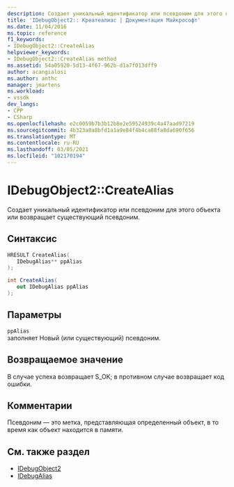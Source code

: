 ```yaml
---
description: Создает уникальный идентификатор или псевдоним для этого объекта или возвращает существующий псевдоним.
title: 'IDebugObject2:: Креатеалиас | Документация Майкрософт'
ms.date: 11/04/2016
ms.topic: reference
f1_keywords:
- IDebugObject2::CreateAlias
helpviewer_keywords:
- IDebugObject2::CreateAlias method
ms.assetid: 54a05920-5d13-4f67-962b-d1a7f013dff9
author: acangialosi
ms.author: anthc
manager: jmartens
ms.workload:
- vssdk
dev_langs:
- CPP
- CSharp
ms.openlocfilehash: e2c0059b7b3b12b8e2e59524939c4a47aad97219
ms.sourcegitcommit: 4b323a8a8bfd1a1a9e84f4b4ca88fa8da690f656
ms.translationtype: MT
ms.contentlocale: ru-RU
ms.lasthandoff: 03/05/2021
ms.locfileid: "102170194"
---
```

# <a name="idebugobject2createalias"></a>IDebugObject2::CreateAlias
Создает уникальный идентификатор или псевдоним для этого объекта или возвращает существующий псевдоним.

## <a name="syntax"></a>Синтаксис

```cpp
HRESULT CreateAlias(
   IDebugAlias** ppAlias
);
```

```csharp
int CreateAlias(
   out IDebugAlias ppAlias
);
```

## <a name="parameters"></a>Параметры
`ppAlias`\
заполняет Новый (или существующий) псевдоним.

## <a name="return-value"></a>Возвращаемое значение
 В случае успеха возвращает S_OK; в противном случае возвращает код ошибки.

## <a name="remarks"></a>Комментарии
 Псевдоним — это метка, представляющая определенный объект, в то время как объект находится в памяти.

## <a name="see-also"></a>См. также раздел
- [IDebugObject2](../../../extensibility/debugger/reference/idebugobject2.md)
- [IDebugAlias](../../../extensibility/debugger/reference/idebugalias.md)
